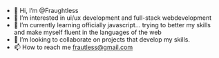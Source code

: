 - 👋 Hi, I’m @Fraughtless
- 👀 I’m interested in ui/ux development and full-stack webdevelopment
- 🌱 I’m currently learning officially javascript... trying to better my skills and make myself fluent in the languages of the web
- 💞️ I’m looking to collaborate on projects that develop my skills.
- 📫 How to reach me frautless@gmail.com






<!---
Fraughtless/Fraughtless is a ✨ special ✨ repository because its `README.md` (this file) appears on your GitHub profile.
You can click the Preview link to take a look at your changes.
--->
